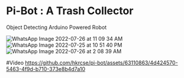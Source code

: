 # Pi-Bot : A Trash Collector
Object Detecting Arduino Powered Robot

![WhatsApp Image 2022-07-26 at 11 09 34 AM](https://github.com/hkrcse/pi-bot/assets/63110863/d0d547fe-ba23-429a-8c8f-76cea9374639)
![WhatsApp Image 2022-07-25 at 10 51 40 PM](https://github.com/hkrcse/pi-bot/assets/63110863/6ad12f9a-392b-43e9-bbad-1307532615fc)
![WhatsApp Image 2022-07-26 at 2 08 39 AM](https://github.com/hkrcse/pi-bot/assets/63110863/af3a6b4c-bc64-49a7-bcbe-c67dce45ba91)

#Video
https://github.com/hkrcse/pi-bot/assets/63110863/4d424570-5463-4f9d-b710-373e8b4d7a10

